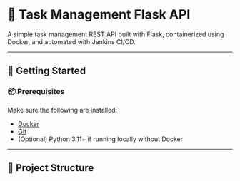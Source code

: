 # 🧠 Task Management Flask API

A simple task management REST API built with Flask, containerized using Docker, and automated with Jenkins CI/CD.

---

## 🚀 Getting Started

### 📦 Prerequisites

Make sure the following are installed:

- [Docker](https://docs.docker.com/get-docker/)
- [Git](https://git-scm.com/)
- (Optional) Python 3.11+ if running locally without Docker

---

## 📁 Project Structure

